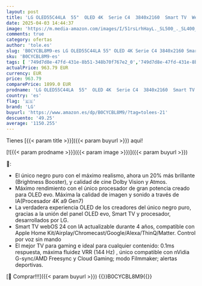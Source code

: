 ```yaml
---
layout: post
title: 'LG OLED55C44LA  55"  OLED 4K  Serie C4  3840x2160  Smart TV  WebOS24  Procesador a9  Dolby Vision  Dolby Atmos  TV Gaming  144 Hz  AMD FreeSync  Negro'
date: 2025-04-03 14:44:37
image: 'https://m.media-amazon.com/images/I/51rsLrhHayL._SL500_._SL400_.jpg'
comments: true
category: ofertas
author: 'tole.es'
slug: 'B0CYCBL8M9-es LG OLED55C44LA 55" OLED 4K Serie C4 3840x2160 Smart TV...'
sku: 'B0CYCBL8M9-es'
tags: [ '749d7d8e-47fd-431e-8b51-348b70f767e2_0','749d7d8e-47fd-431e-8b51-348b70f767e2_1901','749d7d8e-47fd-431e-8b51-348b70f767e2_5701','749d7d8e-47fd-431e-8b51-348b70f767e2_6401','Arborist Merchandising Root','Electrónica','Self Service','Special Features Stores','TV, vídeo y home cinema','TVs 50"-59"','TVs OLED','Televisores','Televisores Premium','Televisores Premium 2','lg','smart','tv','🇪🇸', ]
actualPrice: 963.79 EUR
currency: EUR
price: 963.79
comparePrice: 1899.0 EUR
prodname: 'LG OLED55C44LA  55"  OLED 4K  Serie C4  3840x2160  Smart TV  WebOS24  Procesador a9  Dolby Vision  Dolby Atmos  TV Gaming  144 Hz  AMD FreeSync  Negro'
country: 'es'
flag: '🇪🇸'
brand: 'LG'
buyurl: 'https://www.amazon.es/dp/B0CYCBL8M9/?tag=tolees-21'
descuento: '49.25'
average: '1150.255'
---
```


Tienes [{{< param title >}}]({{< param buyurl >}}) aqui!

[![{{< param prodname >}}]({{< param image >}})]({{< param buyurl >}})

🔎:

- El único negro puro con el máximo realismo, ahora un 20% más brillante (Brightness Booster), y calidad de cine Dolby Vision y Atmos.
- Máximo rendimiento con el único procesador de gran potencia creado para OLED evo. Máxima la calidad de imagen y sonido a través de IA(Procesador 4K a9 Gen7)
- La verdadera experiencia OLED de los creadores del único negro puro, gracias a la unión del panel OLED evo, Smart TV y procesador, desarrollados por LG.
- Smart TV webOS 24 con IA actualizable durante 4 años, compatible con Apple Home Kit/Airplay/Chromecast/Google/Alexa/ThinQ/Matter. Control por voz sin mando
- El mejor TV para gaming e ideal para cualquier contenido: 0.1ms respuesta, máxima fluidez VRR (144 Hz) , único compatible con nVidia G-sync/AMD Freesync y Cloud Gaming; modo Filmmaker; alertas deportivas.

[🛒 Comprar!!!]({{< param buyurl >}})
{{<world>}}B0CYCBL8M9{{</world>}}
